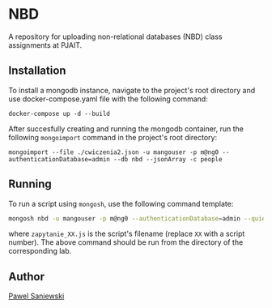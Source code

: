 # NBD
A repository for uploading non-relational databases (NBD) class assignments at PJAIT.

## Installation

To install a mongodb instance, navigate to the project's root directory and use docker-compose.yaml file with the following command:
```
docker-compose up -d --build
```

After succesfully creating and running the mongodb container, run the following `mongoimport` command in the project's root directory:
```
mongoimport --file ./cwiczenia2.json -u mangouser -p m@ng0 --authenticationDatabase=admin --db nbd --jsonArray -c people
```

## Running

To run a script using `mongosh`, use the following command template:

```bash
mongosh nbd -u mangouser -p m@ng0 --authenticationDatabase=admin --quiet zapytanie_XX.js
```
where `zapytanie_XX.js` is the script's filename (replace `XX` with a script number). The above command should be run from the directory of the corresponding lab.

## Author
[Pawel Saniewski](https://github.com/Saniewski)

